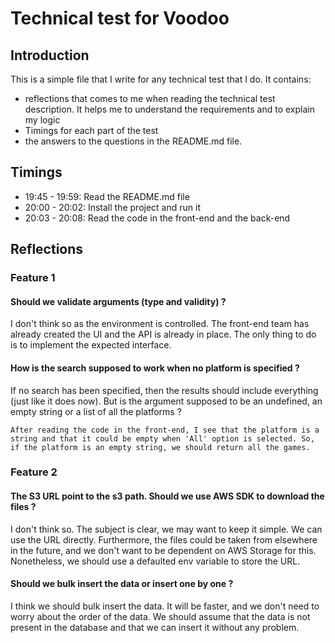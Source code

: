 # Technical test for Voodoo

## Introduction

This is a simple file that I write for any technical test that I do.
It contains:
- reflections that comes to me when reading the technical test description. It helps me to understand the requirements and to explain my logic
- Timings for each part of the test
- the answers to the questions in the README.md file.

## Timings
- 19:45 - 19:59: Read the README.md file
- 20:00 - 20:02: Install the project and run it
- 20:03 - 20:08: Read the code in the front-end and the back-end

## Reflections

### Feature 1

#### Should we validate arguments (type and validity) ?
I don't think so as the environment is controlled. The front-end team has already created the UI and the API is already in place. The only thing to do is to implement the expected interface.

#### How is the search supposed to work when no platform is specified ?
If no search has been specified, then the results should include everything (just like it does now).
But is the argument supposed to be an undefined, an empty string or a list of all the platforms ?

```
After reading the code in the front-end, I see that the platform is a string and that it could be empty when 'All' option is selected. So, if the platform is an empty string, we should return all the games.
```

### Feature 2
#### The S3 URL point to the s3 path. Should we use AWS SDK to download the files ?
I don't think so. The subject is clear, we may want to keep it simple. We can use the URL directly.
Furthermore, the files could be taken from elsewhere in the future, and we don't want to be dependent on AWS Storage for this.
Nonetheless, we should use a defaulted env variable to store the URL.

#### Should we bulk insert the data or insert one by one ?
I think we should bulk insert the data. It will be faster, and we don't need to worry about the order of the data.
We should assume that the data is not present in the database and that we can insert it without any problem.

